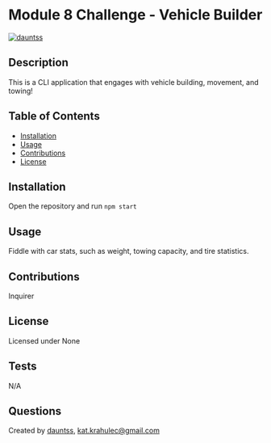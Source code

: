 # Module 8 Challenge - Vehicle Builder

[![dauntss](https://img.shields.io/badge/created_by-dauntss-deeppink)](http://github.com/dauntss)

## Description

This is a CLI application that engages with vehicle building, movement, and towing!

## Table of Contents

- [Installation](#installation)
- [Usage](#usage)
- [Contributions](#contributions)
- [License](#license)

## Installation

Open the repository and run ```npm start```

## Usage

Fiddle with car stats, such as weight, towing capacity, and tire statistics.

## Contributions

Inquirer

## License 

Licensed under None

## Tests

N/A

## Questions

Created by [dauntss](http://github.com/dauntss), [kat.krahulec@gmail.com](mailto:kat.krahulec@gmail.com)